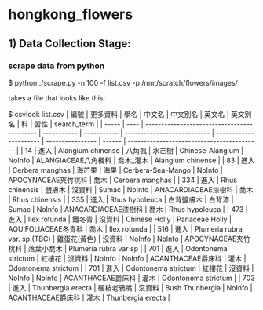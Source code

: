# hongkong_flowers

## 1) Data Collection Stage:

### scrape data from python
$ python ./scrape.py -n 100 -f list.csv -p /mnt/scratch/flowers/images/

takes a file that looks like this:

$ csvlook list.csv
|    編號 | 更多資料 | 學名                                          | 中文名         | 中文別名        | 英文名                         | 英文別名                   | 科                | 習性     | search_term                                |
| ----- | ---- | ------------------------------------------- | ----------- | ----------- | --------------------------- | ---------------------- | ---------------- | ------ | ------------------------------------------ |
|    14 | 進入   | Alangium chinense                           | 八角楓         | 水芒樹         | Chinese-Alangium            | NoInfo                 | ALANGIACEAE八角楓科  | 喬木_灌木  | Alangium chinense                          |
|    83 | 進入   | Cerbera manghas                             | 海芒果         | 海果          | Cerbera-Sea-Mango           | NoInfo                 | APOCYNACEAE夾竹桃科  | 喬木     | Cerbera manghas                            |
|   334 | 進入   | Rhus chinensis                              | 鹽膚木         | 沒資料         | Sumac                       | NoInfo                 | ANACARDIACEAE漆樹科 | 喬木     | Rhus chinensis                             |
|   335 | 進入   | Rhus hypoleuca                              | 白背鹽膚木       | 白背漆         | Sumac                       | NoInfo                 | ANACARDIACEAE漆樹科 | 喬木     | Rhus hypoleuca                             |
|   473 | 進入   | Ilex rotunda                                | 鐵冬青         | 沒資料         | Chinese Holly               | Panaceae Holly         | AQUIFOLIACEAE冬青科 | 喬木     | Ilex rotunda                               |
|   516 | 進入   | Plumeria rubra var. sp.(TBC)                | 雞蛋花(黃色)     | 沒資料         | NoInfo                      | NoInfo                 | APOCYNACEAE夾竹桃科  | 落葉小喬木  | Plumeria rubra var sp                      |
|   701 | 進入   | Odontonema strictum                         | 紅樓花         | 沒資料         | NoInfo                      | NoInfo                 | ACANTHACEAE爵床科   | 灌木     | Odontonema strictum                        |
|   701 | 進入   | Odontonema strictum                         | 紅樓花         | 沒資料         | NoInfo                      | NoInfo                 | ACANTHACEAE爵床科   | 灌木     | Odontonema strictum                        |
|   703 | 進入   | Thunbergia erecta                           | 硬枝老鴉嘴       | 沒資料         | Bush Thunbergia             | NoInfo                 | ACANTHACEAE爵床科   | 灌木     | Thunbergia erecta                          |


